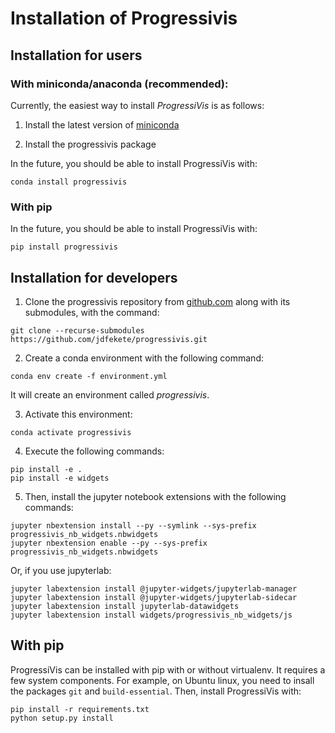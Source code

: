 # Installation of Progressivis

## Installation for users

### With miniconda/anaconda (recommended):

Currently, the easiest way to install *ProgressiVis* is as follows:

1. Install the latest version of
   [miniconda](https://docs.conda.io/en/latest/miniconda.html)

2. Install the progressivis package

In the future, you should be able to install ProgressiVis with:

```
conda install progressivis
```

### With pip

In the future, you should be able to install ProgressiVis with:
```
pip install progressivis
```


## Installation for developers

1. Clone the progressivis repository from [github.com](https://github.com/jdfekete/progressivis/) along with its submodules, with the command:

```
git clone --recurse-submodules https://github.com/jdfekete/progressivis.git
```

2. Create a conda environment with the following command:

```
conda env create -f environment.yml
```
It will create an environment called *progressivis*.

3. Activate this environment:

```
conda activate progressivis
```
4. Execute the following commands:
```
pip install -e .
pip install -e widgets
```

5. Then, install the jupyter notebook extensions with the following commands:

```
jupyter nbextension install --py --symlink --sys-prefix progressivis_nb_widgets.nbwidgets
jupyter nbextension enable --py --sys-prefix progressivis_nb_widgets.nbwidgets
```

Or, if you use jupyterlab:

```
jupyter labextension install @jupyter-widgets/jupyterlab-manager
jupyter labextension install @jupyter-widgets/jupyterlab-sidecar
jupyter labextension install jupyterlab-datawidgets
jupyter labextension install widgets/progressivis_nb_widgets/js
```

## With pip

ProgressiVis can be installed with pip with or without virtualenv.
It requires a few system components. For example, on Ubuntu linux, you need to insall the packages `git` and `build-essential`.
Then, install ProgressiVis with:
```
pip install -r requirements.txt
python setup.py install
```


